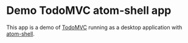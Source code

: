 # Demo TodoMVC atom-shell app

This app is a demo of [TodoMVC](http://todomvc.com) running as a desktop application with [atom-shell](https://github.com/atom/atom-shell).
